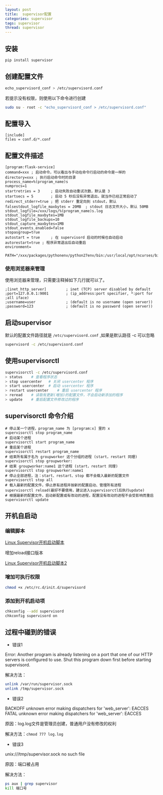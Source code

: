 ```yaml
---
layout: post
title:  supervisor配置
categories: supervisor
tags: supervisor
thread: supervisor
---
```


## 安装

```bash
pip install supervisor
```

## 创建配置文件

```bash
echo_supervisord_conf > /etc/supervisord.conf
```

若提示没有权限，则使用以下命令进行创建

```bash
sudo su - root -c "echo_supervisord_conf > /etc/supervisord.conf" 
```

## 配置导入

```text
[include]
files = conf.d/*.conf
```

## 配置文件描述

```text
[program:flask-service]
command=xxx ; 启动命令，可以看出与手动在命令行启动的命令是一样的
directory=xxx ; 执行启动命令时的目录
process_name=%(program_name)s
numprocs=1
startretries = 3     ; 启动失败自动重试次数，默认是 3
startsecs = 5        ; 启动 5 秒后没有异常退出，就当作已经正常启动了
redirect_stderr=true ; 把 stderr 重定向到 stdout，默认 falsestdout_logfile_maxbytes = 20MB  ; stdout 日志文件大小，默认 50MB
stdout_logfile=/xxx/logs/%(program_name)s.log
stdout_logfile_maxbytes=1MB
stdout_logfile_backups=10
stdout_capture_maxbytes=1MB
stdout_events_enabled=false
stopasgroup=true
autostart = true     ; 在 supervisord 启动的时候也自动启动
autorestart=true ; 程序异常退出后自动重启
environment=
    PATH="/xxx/packages/pythonenv/python27env/bin:/usr/local/opt/ncurses/bin:/usr/local/bin:/usr/bin:/bin:/usr/sbin:/sbin"
```

### 使用浏览器来管理

使用浏览器来管理，只需要注释掉如下几行就可以了。

```text
;[inet_http_server]         ; inet (TCP) server disabled by default
;port=127.0.0.1:9001        ; (ip_address:port specifier, *:port for ;all iface)
;username=user              ; (default is no username (open server))
;password=123               ; (default is no password (open server))
```

## 启动supervisor

默认的配置文件路径就是 `/etc/supervisord.conf` ,如果是默认路径 -c 可以忽略

```bash
supervisord -c /etc/supervisord.conf
```

## 使用supervisorctl

```bash
supervisorctl -c /etc/supervisord.conf
> status    # 查看程序状态
> stop usercenter   # 关闭 usercenter 程序
> start usercenter  # 启动 usercenter 程序
> restart usercenter    # 重启 usercenter 程序
> reread    # 读取有更新(增加)的配置文件，不会启动新添加的程序
> update    # 重启配置文件修改过的程序
```

## supervisorctl 命令介绍

```text
# 停止某一个进程，program_name 为 [program:x] 里的 x
supervisorctl stop program_name
# 启动某个进程
supervisorctl start program_name
# 重启某个进程
supervisorctl restart program_name
# 结束所有属于名为 groupworker 这个分组的进程 (start，restart 同理)
supervisorctl stop groupworker:
# 结束 groupworker:name1 这个进程 (start，restart 同理)
supervisorctl stop groupworker:name1
# 停止全部进程，注：start、restart、stop 都不会载入最新的配置文件
supervisorctl stop all
# 载入最新的配置文件，停止原有进程并按新的配置启动、管理所有进程
supervisorctl reload(最好不要使用，建议进入supervisorctl后执行update)
# 根据最新的配置文件，启动新配置或有改动的进程，配置没有改动的进程不会受影响而重启
supervisorctl update
```

## 开机自启动

### 编辑脚本

[Linux Supervisor开机启动脚本](https://github.com/seekplum/deploy/blob/develop/roles/install/files/seekplum_supervisord)

增加reload接口版本

[Linux Supervisor开机启动脚本2](https://github.com/seekplum/deploy/blob/develop/roles/install/files/seekplum_supervisord2)

### 增加可执行权限

```bash
chmod +x /etc/rc.d/init.d/supervisord
```

### 添加到开机启动项

```bash
chkconfig --add supervisord
chkconfig supervisord on
```

## 过程中碰到的错误

* 错误1

Error: Another program is already listening on a port that one of our HTTP servers is configured to use.  Shut this program down first before starting supervisord.

解决方法：

```bash
unlink /var/run/supervisor.sock
unlink /tmp/supervisor.sock
```

* 错误2

BACKOFF   unknown error making dispatchers for 'web_server': EACCES
FATAL     unknown error making dispatchers for 'web_server': EACCES

原因：log.log文件是管理员创建，普通用户没有修改的权利

解决方法：`chmod 777 log.log`

* 错误3

unix:///tmp/supervisor.sock no such file

原因：端口被占用

解决方法：

```bash
ps aux | grep supervisor
kill 端口号
```
